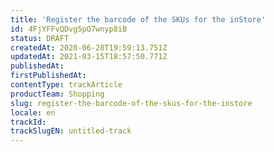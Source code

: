 ```yaml
---
title: 'Register the barcode of the SKUs for the inStore'
id: 4FjYFFvQDvg5pO7wnyp8iB
status: DRAFT
createdAt: 2020-06-28T19:59:13.751Z
updatedAt: 2021-03-15T18:57:50.771Z
publishedAt: 
firstPublishedAt: 
contentType: trackArticle
productTeam: Shopping
slug: register-the-barcode-of-the-skus-for-the-instore
locale: en
trackId: 
trackSlugEN: untitled-track
---
```



